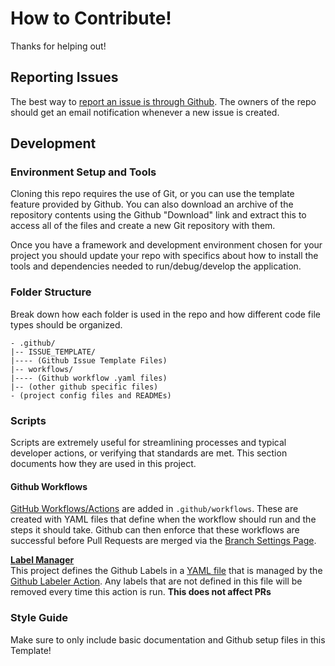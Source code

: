 # How to Contribute!

Thanks for helping out!

## Reporting Issues
The best way to [report an issue is through Github](../../issues). The owners of the repo should get an email notification whenever a new issue is created.


## Development 
<!--This section details the steps to setup the project for development. -->

### Environment Setup and Tools
Cloning this repo requires the use of Git, or you can use the template feature provided by Github. You can also download an archive of the repository contents using the Github "Download" link and extract this to access all of the files and create a new Git repository with them.

Once you have a framework and development environment chosen for your project you should update your repo with specifics about how to install the tools and dependencies needed to run/debug/develop the application.

### Folder Structure
Break down how each folder is used in the repo and how different code file types should be organized.

```
- .github/
|-- ISSUE_TEMPLATE/  
|---- (Github Issue Template Files)
|-- workflows/
|---- (Github workflow .yaml files)
|-- (other github specific files)
- (project config files and READMEs)
```

### Scripts
Scripts are extremely useful for streamlining processes and typical developer actions, or verifying that standards are met. This section documents how they are  used in this project.

#### Github Workflows
[GitHub Workflows/Actions](https://docs.github.com/en/actions/configuring-and-managing-workflows/configuring-a-workflow) are added in `.github/workflows`. 
These are created with YAML files that define when the workflow should run and the steps it should take. 
Github can then enforce that these workflows are successful before Pull Requests are merged via the [Branch Settings Page](../../settings/branches).

**[Label Manager](./.github/workflows/manage-labels.yml)**  
This project defines the Github Labels in a [YAML file](./.github/labels.yaml) that is managed by the [Github Labeler Action](https://github.com/marketplace/actions/github-labeler). 
Any labels that are not defined in this file will be removed every time this action is run. **This does not affect PRs**


### Style Guide
Make sure to only include basic documentation and Github setup files in this Template!

